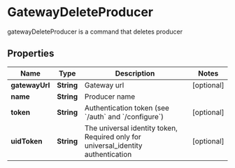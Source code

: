 

# GatewayDeleteProducer

gatewayDeleteProducer is a command that deletes producer
## Properties

Name | Type | Description | Notes
------------ | ------------- | ------------- | -------------
**gatewayUrl** | **String** | Gateway url |  [optional]
**name** | **String** | Producer name | 
**token** | **String** | Authentication token (see &#x60;/auth&#x60; and &#x60;/configure&#x60;) |  [optional]
**uidToken** | **String** | The universal identity token, Required only for universal_identity authentication |  [optional]



